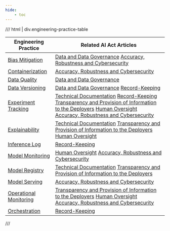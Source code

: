 ```yaml
---
hide:
    - toc
---
```


<!-- List of articles is wrapped automatically through CSS, no need for manual formatting -->

/// html | div.engineering-practice-table

| Engineering Practice       | Related AI Act Articles                                                                                                                                                      |
| -------------------------- | ---------------------------------------------------------------------------------------------------------------------------------------------------------------------------- |
| [Bias Mitigation][]        | [Data and Data Governance][] [Accuracy, Robustness and Cybersecurity][]                                                                                                      |
| [Containerization][]       | [Accuracy, Robustness and Cybersecurity][]                                                                                                                                   |
| [Data Quality][]           | [Data and Data Governance][]                                                                                                                                                 |
| [Data Versioning][]        | [Data and Data Governance][] [Record-Keeping][]                                                                                                                              |
| [Experiment Tracking][]    | [Technical Documentation][] [Record-Keeping][] [Transparency and Provision of Information to the Deployers][] [Human Oversight][] [Accuracy, Robustness and Cybersecurity][] |
| [Explainability][]         | [Technical Documentation][] [Transparency and Provision of Information to the Deployers][] [Human Oversight][]                                                               |
| [Inference Log][]          | [Record-Keeping][]                                                                                                                                                           |
| [Model Monitoring][]       | [Human Oversight][] [Accuracy, Robustness and Cybersecurity][]                                                                                                               |
| [Model Registry][]         | [Technical Documentation][] [Transparency and Provision of Information to the Deployers][]                                                                                   |
| [Model Serving][]          | [Accuracy, Robustness and Cybersecurity][]                                                                                                                                   |
| [Operational Monitoring][] | [Transparency and Provision of Information to the Deployers][] [Human Oversight][] [Accuracy, Robustness and Cybersecurity][]                                                |
| [Orchestration][]          | [Record-Keeping][]                                                                                                                                                           |

///

[Inference Log]: inference-log.md
[Model Monitoring]: model-monitoring.md
[Model Registry]: model-registry.md
[Model Serving]: model-serving.md
[Explainability]: explainability.md
[Experiment Tracking]: experiment-tracking.md
[Containerization]: containerization.md
[Bias Mitigation]: data-governance/bias-mitigation.md
[Data Quality]: data-governance/data-quality.md
[Data Versioning]: data-governance/data-versioning.md
[Operational Monitoring]: operational-monitoring.md
[Orchestration]: orchestration.md
[Technical Documentation]: ../conformity/technical-documentation.md
[Transparency and Provision of Information to the Deployers]: ../conformity/instructions-for-use.md
[Human Oversight]: ../conformity/human-oversight.md
[Data and Data Governance]: ../conformity/data-governance.md
[Record-Keeping]: ../conformity/record-keeping.md
[Accuracy, Robustness and Cybersecurity]: ../conformity/accuracy-robustness-cybersecurity.md
[Risk Management System]: ../conformity/risk-management-system.md
